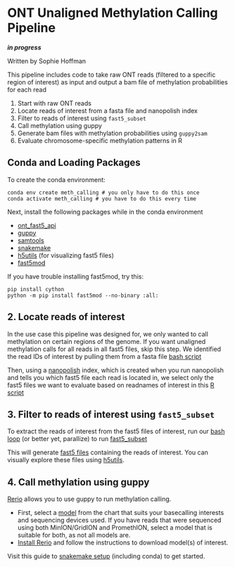 # ONT Unaligned Methylation Calling Pipeline
***in progress***

Written by Sophie Hoffman

This pipeline includes code to take raw ONT reads (filtered to a specific region of interest) as input and output a bam file of methylation probabilities for each read
1. Start with raw ONT reads
2. Locate reads of interest from a fasta file and nanopolish index
3. Filter to reads of interest using `fast5_subset`
4. Call methylation using guppy
5. Generate bam files with methylation probabilities using `guppy2sam`
6. Evaluate chromosome-specific methylation patterns in R

## Conda and Loading Packages

To create the conda environment:
```
conda env create meth_calling # you only have to do this once
conda activate meth_calling # you have to do this every time 
```
Next, install the following packages while in the conda environment
- [ont_fast5_api](https://github.com/nanoporetech/ont_fast5_api#getting-started)
- [guppy](https://denbi-nanopore-training-course.readthedocs.io/en/latest/basecalling/basecalling.html)
- [samtools](https://github.com/samtools/samtools)
- [snakemake](https://snakemake.readthedocs.io/en/stable/)
- [h5utils](https://github.com/NanoComp/h5utils) (for visualizing fast5 files) 
- [fast5mod](https://github.com/nanoporetech/fast5mod) 

If you have trouble installing fast5mod, try this: 
```
pip install cython 
python -m pip install fast5mod --no-binary :all:
```

## 2. Locate reads of interest
In the use case this pipeline was designed for, we only wanted to call methylation on certain regions of the genome. If you want unaligned methylation calls for all reads in all fast5 files, skip this step. 
We identified the read IDs of interest by pulling them from a fasta file [bash script](https://github.com/shoffm/ONT_unaligned_meth_calling/blob/master/pull_read_names.sh)

Then, using a [nanopolish](https://github.com/jts/nanopolish) index, which is created when you run nanopolish and tells you which fast5 file each read is located in, we select only the fast5 files we want to evaluate based on readnames of interest in this [R script](https://github.com/shoffm/ONT_unaligned_meth_calling/blob/master/read_isolation.R)

## 3. Filter to reads of interest using `fast5_subset`
To extract the reads of interest from the fast5 files of interest, run our [bash loop](https://github.com/shoffm/ONT_unaligned_meth_calling/blob/master/fast5_sub_3.sh) (or better yet, parallize) to run [fast5_subset](https://github.com/nanoporetech/ont_fast5_api#fast5_subset)

This will generate [fast5 files](https://medium.com/@shiansu/a-look-at-the-nanopore-fast5-format-f711999e2ff6) containing the reads of interest. You can visually explore these files using [h5utils](https://github.com/NanoComp/h5utils).

## 4. Call methylation using guppy 

[Rerio](https://github.com/nanoporetech/rerio) allows you to use guppy to run methylation calling. 
- First, select a [model](https://github.com/nanoporetech/rerio#use-and-description-of-models) from the chart that suits your basecalling interests and sequencing devices used. If you have reads that were sequenced using both MinION/GridION and PromethION, select a model that is suitable for both, as not all models are. 
- [Install Rerio](https://github.com/nanoporetech/rerio#installation) and follow the instructions to download model(s) of interest. 



Visit this guide to [snakemake setup](https://github.com/Snitkin-Lab-Umich/Snakemake_setup) (including conda) to get started. 


